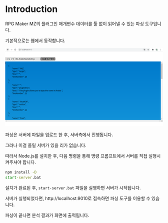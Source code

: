 # Introduction
RPG Maker MZ의 플러그인 매개변수 데이터를 툴 없이 읽어낼 수 있는 파싱 도구입니다.

기본적으로는 웹에서 동작합니다.

![IMG](./public/img/screenshot.png)

파싱은 서버에 파일을 업로드 한 후, 서버측에서 진행됩니다.

그러나 이걸 올릴 서버가 있을 리가 없습니다.

따라서 Node.js를 설치한 후, 다음 명령을 통해 명령 프롬프트에서 서버를 직접 실행시켜주셔야 합니다. 

```bat
npm install -D
start-server.bat
```

설치가 완료된 후, ```start-server.bat``` 파일을 실행하면 서버가 시작됩니다.

서버가 실행되었다면, http://localhost:9010로 접속하면 파싱 도구를 이용할 수 있습니다.

파싱이 끝나면 분석 결과가 화면에 출력됩니다.